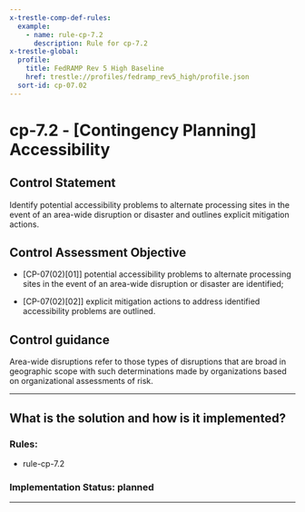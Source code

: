 ```yaml
---
x-trestle-comp-def-rules:
  example:
    - name: rule-cp-7.2
      description: Rule for cp-7.2
x-trestle-global:
  profile:
    title: FedRAMP Rev 5 High Baseline
    href: trestle://profiles/fedramp_rev5_high/profile.json
  sort-id: cp-07.02
---
```


# cp-7.2 - \[Contingency Planning\] Accessibility

## Control Statement

Identify potential accessibility problems to alternate processing sites in the event of an area-wide disruption or disaster and outlines explicit mitigation actions.

## Control Assessment Objective

- \[CP-07(02)[01]\] potential accessibility problems to alternate processing sites in the event of an area-wide disruption or disaster are identified;

- \[CP-07(02)[02]\] explicit mitigation actions to address identified accessibility problems are outlined.

## Control guidance

Area-wide disruptions refer to those types of disruptions that are broad in geographic scope with such determinations made by organizations based on organizational assessments of risk.

______________________________________________________________________

## What is the solution and how is it implemented?

<!-- For implementation status enter one of: implemented, partial, planned, alternative, not-applicable -->

<!-- Note that the list of rules under ### Rules: is read-only and changes will not be captured after assembly to JSON -->

<!-- Add control implementation description here for control: cp-7.2 -->

### Rules:

  - rule-cp-7.2

### Implementation Status: planned

______________________________________________________________________
